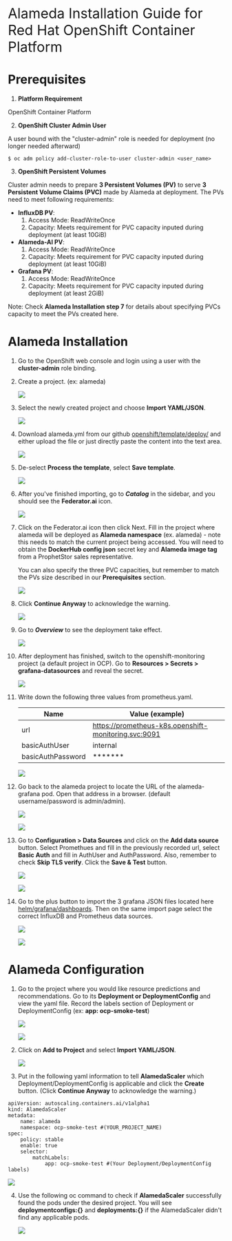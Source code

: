 <P style="font-size:24pt; bold">Alameda Installation Guide for Red Hat OpenShift Container Platform</p>

# Prerequisites
1. **Platform Requirement**

OpenShift Container Platform

2. **OpenShift Cluster Admin User**

A user bound with the "cluster-admin" role is needed for deployment (no longer needed afterward)
```
$ oc adm policy add-cluster-role-to-user cluster-admin <user_name>
```

3. **OpenShift Persistent Volumes**

Cluster admin needs to prepare **3 Persistent Volumes (PV)** to serve **3 Persistent Volume Claims (PVC)** made by Alameda at deployment. The PVs need to meet following requirements:

* **InfluxDB PV**:
	1. Access Mode: ReadWriteOnce
	2. Capacity: Meets requirement for PVC capacity inputed during deployment (at least 10GiB)
* **Alameda-AI PV**:
	1. Access Mode: ReadWriteOnce
	2. Capacity: Meets requirement for PVC capacity inputed during deployment (at least 10GiB)
* **Grafana PV**:
	1. Access Mode: ReadWriteOnce
	2. Capacity: Meets requirement for PVC capacity inputed during deployment (at least 2GiB)

Note: Check **Alameda Installation step 7** for details about specifying PVCs capacity to meet the PVs created here.
# Alameda Installation

1. Go to the OpenShift web console and login using a user with the **cluster-admin** role binding.

2. Create a project. (ex: alameda)
	
	![](./img/openshift_guide/1.png)
	
3. Select the newly created project and choose **Import YAML/JSON**.
	
	![](./img/openshift_guide/2.png)
	
4. Download alameda.yml from our github [openshift/template/deploy/](../openshift/template/deploy/) and either upload the file or just directly paste the content into the text area.

	![](./img/openshift_guide/3.png)
	
5. De-select **Process the template**, select **Save template**.
	
	![](./img/openshift_guide/4.png)
	
6. After you've finished importing, go to ***Catalog*** in the sidebar, and you should see the **Federator.ai** icon.
	
	![](./img/openshift_guide/5.png)
	
7. Click on the Federator.ai icon then click Next. Fill in the project where alameda will be deployed as **Alameda namespace** (ex. alameda) - note this needs to match the current project being accessed. You will need to obtain the **DockerHub config json** secret key and **Alameda image tag** from a ProphetStor sales representative. 

   You can also specify the three PVC capacities, but remember to match the PVs size described in our **Prerequisites** section.
	
	![](./img/openshift_guide/6.png)
	
8. Click **Continue Anyway** to acknowledge the warning.
	
	![](./img/openshift_guide/7.png)
	
9. Go to ***Overview*** to see the deployment take effect.
	
	![](./img/openshift_guide/8.png)
	
10. After deployment has finished, switch to the openshift-monitoring project (a default project in OCP). Go to **Resources > Secrets > grafana-datasources** and reveal the secret.
	
	![](./img/openshift_guide/9.png)
	
11. Write down the following three values from prometheus.yaml.

	| Name | Value (example)|
	| --- | --- |
	| url | https://prometheus-k8s.openshift-monitoring.svc:9091 |
	| basicAuthUser | internal |
	| basicAuthPassword | ******* |
	
	![](./img/openshift_guide/10.png)
	
12. Go back to the alameda project to locate the URL of the alameda-grafana pod. Open that address in a browser. (default username/password is admin/admin).
	
	![](./img/openshift_guide/11.png)
	
	![](./img/openshift_guide/12.png)
	
13. Go to **Configuration > Data Sources** and click on the **Add data source** button. Select Promethues and fill in the previously recorded url, select **Basic Auth** and fill in AuthUser and AuthPassword. Also, remember to check **Skip TLS verify**. Click the **Save & Test** button.
	
	![](./img/openshift_guide/13.png)
	
	![](./img/openshift_guide/14.png)
	
14. Go to the plus button to import the 3 grafana JSON files located here [helm/grafana/dashboards](../helm/grafana/dashboards/). Then on the same import page select the correct InfluxDB and Prometheus data sources.

	![](./img/openshift_guide/15.png)

	![](./img/openshift_guide/15-1.png)

# Alameda Configuration

1. Go to the project where you would like resource predictions and recommendations. Go to its **Deployment or DeploymentConfig** and view the yaml file. Record the labels section of Deployment or DeploymentConfig (ex: **app: ocp-smoke-test**) 
	
	![](./img/openshift_guide/16.png)
	
	![](./img/openshift_guide/17.png)
	
2. Click on **Add to Project** and select **Import YAML/JSON**.
	
	![](./img/openshift_guide/18.png)
	
3. Put in the following yaml information to tell **AlamedaScaler** which Deployment/DeploymentConfig is applicable and click the **Create** button. (Click **Continue Anyway** to acknowledge the warning.)

```
apiVersion: autoscaling.containers.ai/v1alpha1
kind: AlamedaScaler
metadata:
    name: alameda
    namespace: ocp-smoke-test #(YOUR_PROJECT_NAME)
spec:
    policy: stable
    enable: true
    selector:
        matchLabels:
            app: ocp-smoke-test #(Your Deployment/DeploymentConfig labels)
```
![](./img/openshift_guide/19.png)

4. Use the following oc command to check if **AlamedaScaler** successfully found the pods under the desired project. You will see **deploymentconfigs:{}** and **deployments:{}** if the AlamedaScaler didn't find any applicable pods.
	
	![](./img/openshift_guide/20.png)
	
